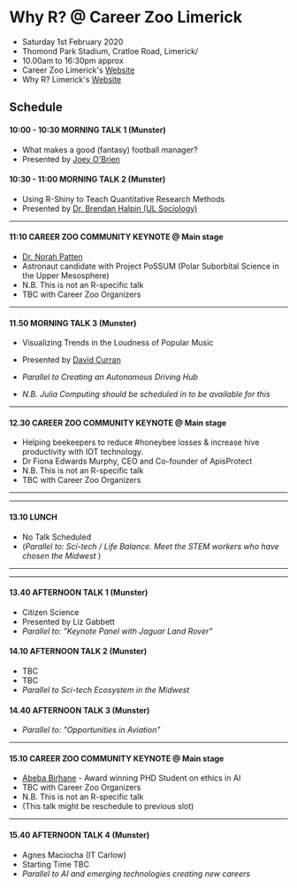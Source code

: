 Why R? @ Career Zoo Limerick
======================================

* Saturday 1st February 2020
* Thomond Park Stadium, Cratloe Road, Limerick/
* 10.00am to 16:30pm approx
* Career Zoo Limerick's [Website](https://www.careerzoo.ie/limerick/)
* Why R? Limerick's [Website](https://www.careerzoo.ie/limerick/why-r-mini-conference.html)

## Schedule

#### 10:00 - 10:30 MORNING TALK 1 (Munster)
* What makes a good (fantasy) football manager?
* Presented by [Joey O'Brien](https://twitter.com/obrienj_)

#### 10:30 - 11:00 MORNING TALK 2 (Munster)

* Using R-Shiny to Teach Quantitative Research Methods
* Presented by [Dr. Brendan Halpin (UL Sociology)](https://twitter.com/BrendanTHalpin)

------------------------------------------------------

#### 11:10 CAREER ZOO COMMUNITY KEYNOTE @ Main stage

* [Dr. Norah Patten](https://twitter.com/SpaceNorah)
* Astronaut candidate with Project PoSSUM (Polar Suborbital Science in the Upper Mesosphere)
* N.B. This is not an R-specific talk
* TBC with Career Zoo Organizers

------------------------------------------------------

#### 11.50  MORNING TALK 3 (Munster)
* Visualizing Trends in the Loudness of Popular Music
* Presented by [David Curran](https://twitter.com/iamreddave)

* *Parallel to Creating an Autonomous Driving Hub*
* *N.B. Julia Computing should be scheduled in to be available for this* 

------------------------------------------------------

#### 12.30 CAREER ZOO COMMUNITY KEYNOTE @ Main stage
* Helping beekeepers to reduce #honeybee losses & increase hive productivity with IOT technology.
* Dr Fiona Edwards Murphy, CEO and Co-founder of ApisProtect 
* N.B. This is not an R-specific talk
* TBC with Career Zoo Organizers

------------------------------------------------------
------------------------------------------------------

#### 13.10  LUNCH

* No Talk Scheduled
* (*Parallel to: Sci-tech / Life Balance. Meet the STEM workers who have chosen the Midwest* )

------------------------------------------------------
------------------------------------------------------

#### 13.40  AFTERNOON TALK 1 (Munster)
* Citizen Science
* Presented by Liz Gabbett
* *Parallel to: "Keynote Panel with Jaguar Land Rover"*

#### 14.10  AFTERNOON TALK 2 (Munster)

* TBC
* TBC
* *Parallel to Sci-tech Ecosystem in the Midwest*

####  14.40  AFTERNOON TALK 3 (Munster)
* *Parallel to: "Opportunities in Aviation"*

------------------------------------------------------
#### 15.10 CAREER ZOO COMMUNITY KEYNOTE @ Main stage

* [Abeba Birhane](https://twitter.com/Abebab) - Award winning PHD Student on ethics in AI 
* TBC with Career Zoo Organizers
* N.B. This is not an R-specific talk
* (This talk might be reschedule to previous slot)
------------------------------------------------------

#### 15.40 AFTERNOON TALK 4 (Munster)
* Agnes Maciocha (IT Carlow)
* Starting Time TBC
* *Parallel to AI and emerging technologies creating new careers* 
